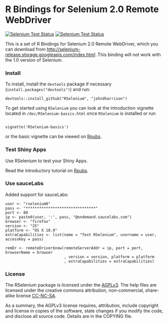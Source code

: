 R Bindings for Selenium 2.0 Remote WebDriver
==========================

[![Selenium Test Status](https://saucelabs.com/buildstatus/rselenium0)](https://saucelabs.com/u/rselenium0)
[![Selenium Test Status](https://saucelabs.com/browser-matrix/rselenium0.svg)](https://saucelabs.com/u/rselenium0)

This is a set of R Bindings for Selenium 2.0 Remote WebDriver, which you
can download from http://selenium-release.storage.googleapis.com/index.html .This binding will not work with the
1.0 version of Selenium.

### Install 

To install, install the `devtools` package if necessary (`install.packages("devtools")`) and run:

```
devtools::install_github("RSelenium", "johndharrison")
```

To get started using `RSelenium` you can look at the introduction vignette located 
in `/doc/RSelenium-basics.html` once `RSelenium` is installed or run

```

vignette('RSelenium-basics')

```

or the basic vignette can be viewed on [Rpubs](http://rpubs.com/johndharrison/12843).

### Test Shiny Apps

Use RSelenium to test your Shiny Apps.

Read the introductory tutorial on [Rpubs](http://rpubs.com/johndharrison/13408).


### Use sauceLabs
Added support for sauceLabs:

```
user <- "rselenium0"
pass <- "*******************************"
port <- 80
ip <- paste0(user, ':', pass, "@ondemand.saucelabs.com")
browser <- "firefox"
version <- "25"
platform <- "OS X 10.9"
extraCapabilities <- list(name = "Test RSelenium", username = user, accessKey = pass)

remDr <- remoteDriver$new(remoteServerAddr = ip, port = port, browserName = browser
                          , version = version, platform = platform
                          , extraCapabilities = extraCapabilities)
```

### License

The RSelenium package is licensed under the <a href="http://www.tldrlegal.com/l/AGPL3" target="_blank">AGPLv3</a>. The help files are licensed under the creative commons attribution, non-commercial, share-alike license <a href="http://creativecommons.org/licenses/by-nc-sa/4.0/" target="_blank">CC-NC-SA</a>.

As a summary, the AGPLv3 license requires, attribution, include copyright and license in copies of the software, state changes if you modify the code, and disclose all source code. Details are in the COPYING file.
